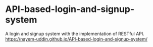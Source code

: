 # API-based-login-and-signup-system
A login and signup system with the implementation of RESTful API.
https://nayem-uddin.github.io/API-based-login-and-signup-system/
